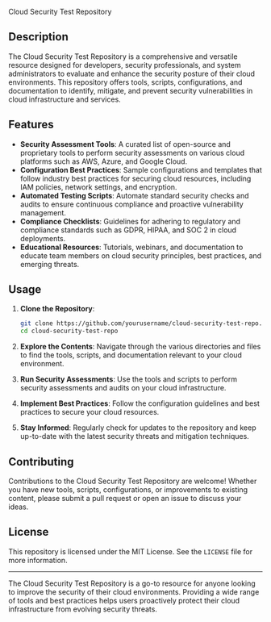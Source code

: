  Cloud Security Test Repository

## Description

The Cloud Security Test Repository is a comprehensive and versatile resource designed for developers, security professionals, and system administrators to evaluate and enhance the security posture of their cloud environments. This repository offers tools, scripts, configurations, and documentation to identify, mitigate, and prevent security vulnerabilities in cloud infrastructure and services.

## Features

- **Security Assessment Tools**: A curated list of open-source and proprietary tools to perform security assessments on various cloud platforms such as AWS, Azure, and Google Cloud.
- **Configuration Best Practices**: Sample configurations and templates that follow industry best practices for securing cloud resources, including IAM policies, network settings, and encryption.
- **Automated Testing Scripts**: Automate standard security checks and audits to ensure continuous compliance and proactive vulnerability management.
- **Compliance Checklists**: Guidelines for adhering to regulatory and compliance standards such as GDPR, HIPAA, and SOC 2 in cloud deployments.
- **Educational Resources**: Tutorials, webinars, and documentation to educate team members on cloud security principles, best practices, and emerging threats.

## Usage

1. **Clone the Repository**:
   ```bash
   git clone https://github.com/yourusername/cloud-security-test-repo.git
   cd cloud-security-test-repo
   ```

2. **Explore the Contents**:
   Navigate through the various directories and files to find the tools, scripts, and documentation relevant to your cloud environment.

3. **Run Security Assessments**:
   Use the tools and scripts to perform security assessments and audits on your cloud infrastructure.

4. **Implement Best Practices**:
   Follow the configuration guidelines and best practices to secure your cloud resources.

5. **Stay Informed**:
   Regularly check for updates to the repository and keep up-to-date with the latest security threats and mitigation techniques.

## Contributing

Contributions to the Cloud Security Test Repository are welcome! Whether you have new tools, scripts, configurations, or improvements to existing content, please submit a pull request or open an issue to discuss your ideas.

## License

This repository is licensed under the MIT License. See the `LICENSE` file for more information.

---

The Cloud Security Test Repository is a go-to resource for anyone looking to improve the security of their cloud environments. Providing a wide range of tools and best practices helps users proactively protect their cloud infrastructure from evolving security threats.
